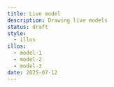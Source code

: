 ```yaml
---
title: Live model
description: Drawing live models
status: draft
style:
  - illos
illos:
  - model-1
  - model-2
  - model-3
date: 2025-07-12
---
```

